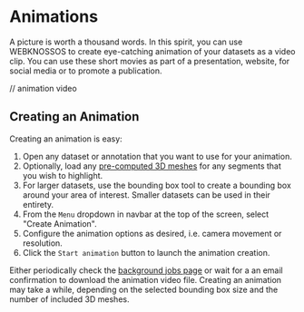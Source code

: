 # Animations

A picture is worth a thousand words. In this spirit, you can use WEBKNOSSOS to create eye-catching animation of your datasets as a video clip. You can use these short movies as part of a presentation, website, for social media or to promote a publication.

// animation video

## Creating an Animation

Creating an animation is easy:

1. Open any dataset or annotation that you want to use for your animation. 
2. Optionally, load any [pre-computed 3D meshes](./mesh_visualization.md#pre-computed-mesh-generation) for any segments that you wish to highlight.
3. For larger datasets, use the bounding box tool to create a bounding box around your area of interest. Smaller datasets can be used in their entirety.
4. From the `Menu` dropdown in navbar at the top of the screen, select "Create Animation".
5. Configure the animation options as desired, i.e. camera movement or resolution.
6. Click the `Start animation` button to launch the animation creation.


Either periodically check the [background jobs page](./jobs.md) or wait for a an email confirmation to download the animation video file. Creating an animation may take a while, depending on the selected bounding box size and the number of included 3D meshes.
